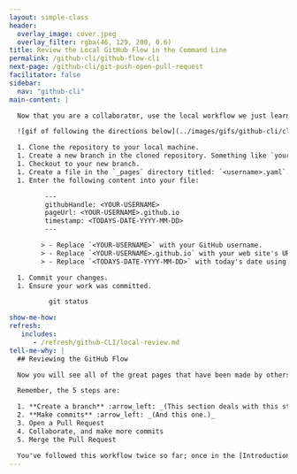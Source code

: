 ```yaml
---
layout: simple-class
header:
  overlay_image: cover.jpeg
  overlay_filter: rgba(46, 129, 200, 0.6)
title: Review the Local GitHub Flow in the Command Line
permalink: /github-cli/github-flow-cli
next-page: /github-cli/git-push-open-pull-request
facilitator: false
sidebar:
  nav: "github-cli"
main-content: |

  Now that you are a collaborator, use the local workflow we just learned to make changes to this repository. This exercise is a bit of a review, but if you need assistance with any of the required steps, more detailed directions are available in **I need a refresher** below! Good luck!

  ![gif of following the directions below](../images/gifs/github-cli/clone-class-repo.gif)

  1. Clone the repository to your local machine.
  1. Create a new branch in the cloned repository. Something like `yourUsername-add-page` is a perfect branch name.
  1. Checkout to your new branch.
  1. Create a file in the `_pages` directory titled: `<username>.yaml`. Replace `<username>` with your GitHub username.
  1. Enter the following content into your file:

         ---
         githubHandle: <YOUR-USERNAME>
         pageUrl: <YOUR-USERNAME>.github.io
         timestamp: <TODAYS-DATE-YYYY-MM-DD>
         ---

        > - Replace `<YOUR-USERNAME>` with your GitHub username.
        > - Replace `<YOUR-USERNAME>.github.io` with your web site's URL (leave out the `https`).
        > - Replace `<TODAYS-DATE-YYYY-MM-DD>` with today's date using a 4 digit year, 2 digit month, and 2 digit day format.

  1. Commit your changes.
  1. Ensure your work was committed.

          git status

show-me-how:
refresh:
   includes:
      - /refresh/github-CLI/local-review.md
tell-me-why: |
  ## Reviewing the GitHub Flow

  Now you will see all of the great pages that have been made by others, and share your page with the world in our class repository! To do that, we'll follow the same 5 steps of the GitHub workflow, but on the [class repository](https://github.com/githubschool/open-enrollment-classes-introduction-to-github).

  Remember, the 5 steps are:

  1. **Create a branch** :arrow_left: _(This section deals with this step.)_
  2. **Make commits** :arrow_left: _(And this one.)_
  3. Open a Pull Request
  4. Collaborate, and make more commits
  5. Merge the Pull Request

  You've followed this workflow twice so far; once in the [Introduction to GitHub](https://services.github.com/on-demand/intro-to-github/) course, and once in this course.
---
```

